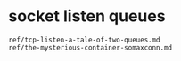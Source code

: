 # socket listen queues

```{toctree}
ref/tcp-listen-a-tale-of-two-queues.md
ref/the-mysterious-container-somaxconn.md
```
